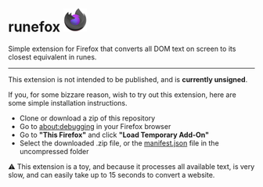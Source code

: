 # runefox ![](./icons/runefox-icon.png)

Simple extension for Firefox that converts all DOM text on screen to its closest equivalent in runes.

---
This extension is not intended to be published, and is **currently unsigned**.

If you, for some bizzare reason, wish to try out this extension, here are some simple installation instructions.

- Clone or download a zip of this repository
- Go to [about:debugging](about:debugging) in your Firefox browser
- Go to **"This Firefox"** and click **"Load Temporary Add-On"**
- Select the downloaded .zip file, or the [manifest.json](./manifest.json) file in the uncompressed folder

:warning: This extension is a toy, and because it processes all available text, is very slow, and can easily take up to 15 seconds to convert a website.
